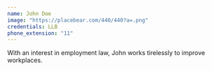 ```yaml
---
name: John Doe
image: "https://placebear.com/440/440?a=.png"
credentials: LLB
phone_extension: "11"
---
```


With an interest in employment law, John works tirelessly to improve workplaces.
